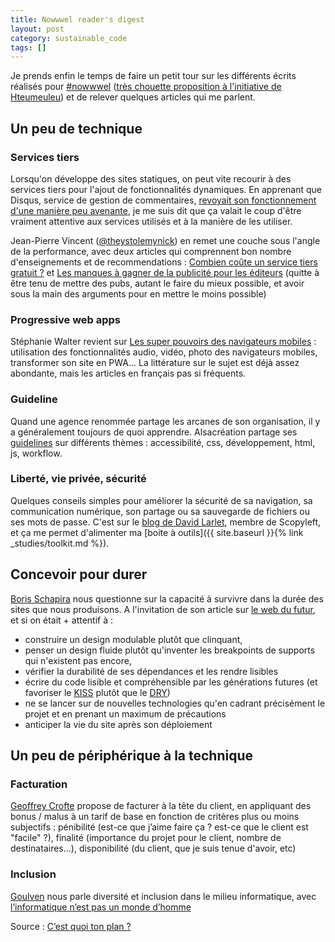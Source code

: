 ```yaml
---
title: Nowwwel reader's digest
layout: post
category: sustainable_code
tags: []
---
```


Je prends enfin le temps de faire un petit tour sur les différents écrits réalisés pour [#nowwwel](https://twitter.com/search?q=%23nowwwel) ([très chouette proposition à l'initiative de Hteumeuleu](https://www.hteumeuleu.fr/en-decembre-ecrivez-partagez-hashtag-nowwwel/)) et de relever quelques articles qui me parlent.

<!--more-->

## Un peu de technique

### Services tiers

Lorsqu'on développe des sites statiques, on peut vite recourir à des services tiers pour l'ajout de fonctionnalités dynamiques. En apprenant que Disqus, service de gestion de commentaires, [revoyait son fonctionnement d'une manière peu avenante](https://www.smashingmagazine.com/2016/12/web-development-reading-list-163/#privacy), je me suis dit que ça valait le coup d'être vraiment attentive aux services utilisés et à la manière de les utiliser.

Jean-Pierre Vincent ([@theystolemynick](https://twitter.com/theystolemynick)) en remet une couche sous l'angle de la performance, avec deux articles qui comprennent bon nombre d'enseignements et de recommendations : [Combien coûte un service tiers gratuit ?](http://braincracking.org/2016/12/21/combien-coute-un-service-tiers-gratuit/) et  [Les manques à gagner de la publicité pour les éditeurs](http://braincracking.org/2016/12/21/les-manques-a-gagner-de-la-publicite-pour-les-editeurs/) (quitte à être tenu de mettre des pubs, autant le faire du mieux possible, et avoir sous la main des arguments pour en mettre le moins possible)

### Progressive web apps

Stéphanie Walter revient sur [Les super pouvoirs des navigateurs mobiles](https://blog.stephaniewalter.fr/super-pouvoirs-navigateurs-mobiles/) : utilisation des fonctionnalités audio, vidéo, photo des navigateurs mobiles, transformer son site en PWA... La littérature sur le sujet est déjà assez abondante, mais les articles en français pas si fréquents.

### Guideline

Quand une agence renommée partage les arcanes de son organisation, il y a généralement toujours de quoi apprendre. Alsacréation partage ses [guidelines](https://github.com/alsacreations/guidelines) sur différents thèmes : accessibilité, css, développement, html, js, workflow.

### Liberté, vie privée, sécurité

Quelques conseils simples pour améliorer la sécurité de sa navigation, sa communication numérique, son partage ou sa sauvegarde de fichiers ou ses mots de passe. C'est sur le [blog de David Larlet](https://larlet.fr/david/blog/2016/militantisme-festif/), membre de Scopyleft, et ça me permet d'alimenter ma [boite à outils]({{ site.baseurl }}{% link _studies/toolkit.md %}).


## Concevoir pour durer

[Boris Schapira](https://borisschapira.com) nous questionne sur la capacité à survivre dans la durée des sites que nous produisons. A l'invitation de son article sur [le web du futur](https://borisschapira.com/2016/12/le-web-au-futur/), et si on était + attentif à :
- construire un design modulable plutôt que clinquant,
- penser un design fluide plutôt qu'inventer les breakpoints de supports qui n'existent pas encore,
- vérifier la durabilité de ses dépendances et les rendre lisibles
- écrire du code lisible et compréhensible par les générations futures (et favoriser le [KISS](https://fr.wikipedia.org/wiki/Principe_KISS) plutôt que le [DRY](https://fr.wikipedia.org/wiki/Ne_vous_r%C3%A9p%C3%A9tez_pas))
- ne se lancer sur de nouvelles technologies qu'en cadrant précisément le projet et en prenant un maximum de précautions
- anticiper la vie du site après son déploiement



## Un peu de périphérique à la technique

### Facturation

[Geoffrey Crofte](https://www.creativejuiz.fr/blog/retours-experience/facturer-a-la-tete-du-client) propose de facturer à la tête du client, en appliquant des bonus / malus à un tarif de base en fonction de critères plus ou moins subjectifs : pénibilité (est-ce que j’aime faire ça ? est-ce que le client est "facile" ?), finalité (importance du projet pour le client, nombre de destinataires...), disponibilité (du client, que je suis tenue d'avoir, etc)

### Inclusion

[Goulven](https://twitter.com/goulvench) nous parle diversité et inclusion dans le milieu informatique, avec  [l’informatique n’est pas un monde d’homme](http://userland.fr/linformatique-nest-pas-un-monde-dhomme/)

Source : [C’est quoi ton plan ?][source]

[source]: http://maiadereva.semeoz.info/cest-quoi-plan/
